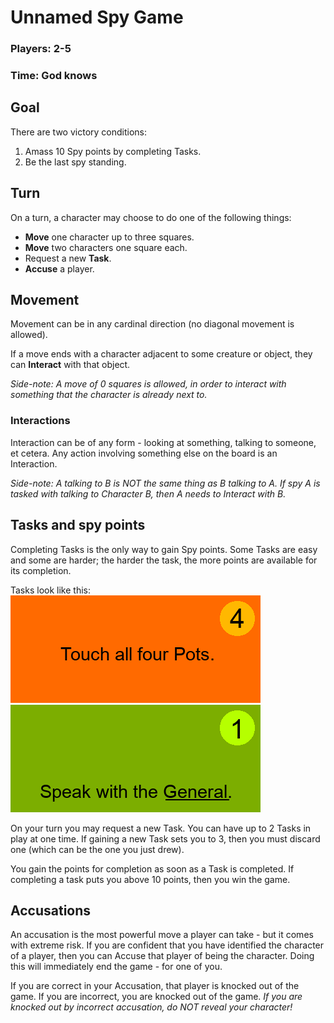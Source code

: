 # Unnamed Spy Game

### Players: 2-5
### Time: God knows

## Goal

There are two victory conditions:

1. Amass 10 Spy points by completing Tasks.
2. Be the last spy standing.

## Turn

On a turn, a character may choose to do one of the following things:

* **Move** one character up to three squares.
* **Move** two characters one square each.
* Request a new **Task**.
* **Accuse** a player.

## Movement

Movement can be in any cardinal direction (no diagonal movement is allowed).

If a move ends with a character adjacent to some creature or object, they can **Interact** with that object.

*Side-note: A move of 0 squares is allowed, in order to interact with something that the character is already next to.*

### Interactions

Interaction can be of any form - looking at something, talking to someone, et cetera. Any action involving something else on the board is an Interaction.

*Side-note: A talking to B is NOT the same thing as B talking to A. If spy A is tasked with talking to Character B, then A needs to Interact with B.*

## Tasks and spy points

Completing Tasks is the only way to gain Spy points. Some Tasks are easy and some are harder; the harder the task, the more points are available for its completion.

Tasks look like this:
![](task-pots.png)
![](task-general.png)

On your turn you may request a new Task. You can have up to 2 Tasks in play at one time. If gaining a new Task sets you to 3, then you must discard one (which can be the one you just drew).

You gain the points for completion as soon as a Task is completed. If completing a task puts you above 10 points, then you win the game.

## Accusations

An accusation is the most powerful move a player can take - but it comes with extreme risk. If you are confident that you have identified the character of a player, then you can Accuse that player of being the character. Doing this will immediately end the game - for one of you.

If you are correct in your Accusation, that player is knocked out of the game. If you are incorrect, you are knocked out of the game. *If you are knocked out by incorrect accusation, do NOT reveal your character!*
